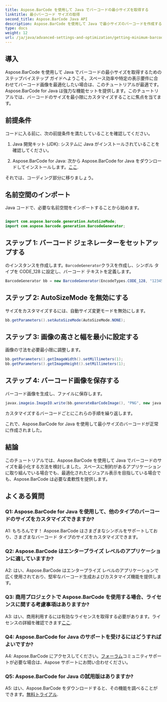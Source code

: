```yaml
---
title: Aspose.BarCode を使用して Java でバーコードの最小サイズを取得する
linktitle: 最小バーコード サイズの取得
second_title: Aspose.BarCode Java API
description: Aspose.BarCode を使用して Java で最小サイズのバーコードを作成する方法を学びます。効率的でスペースを最適化したバーコード生成については、ステップバイステップのガイドに従ってください。
type: docs
weight: 12
url: /ja/java/advanced-settings-and-optimization/getting-minimum-barcode-size/
---
```

## 導入

Aspose.BarCode を使用して Java でバーコードの最小サイズを取得するためのステップバイステップ ガイドへようこそ。スペース効率や特定の表示要件に合わせてバーコード画像を最適化したい場合は、このチュートリアルが最適です。 Aspose.BarCode for Java は強力な機能セットを提供します。このチュートリアルでは、バーコードのサイズを最小限にカスタマイズすることに焦点を当てます。

## 前提条件

コードに入る前に、次の前提条件を満たしていることを確認してください。

1. Java 開発キット (JDK): システムに Java がインストールされていることを確認してください。

2.  Aspose.BarCode for Java: 次から Aspose.BarCode for Java をダウンロードしてインストールします。[ここ](https://releases.aspose.com/barcode/java/).

それでは、コーディング部分に移りましょう。

## 名前空間のインポート

Java コードで、必要な名前空間をインポートすることから始めます。

```java

import com.aspose.barcode.generation.AutoSizeMode;
import com.aspose.barcode.generation.BarcodeGenerator;
```

## ステップ 1: バーコード ジェネレーターをセットアップする

のインスタンスを作成します。`BarcodeGenerator`クラスを作成し、シンボル タイプを CODE_128 に設定し、バーコード テキストを定義します。

```java
BarcodeGenerator bb = new BarcodeGenerator(EncodeTypes.CODE_128, "1234567");
```

## ステップ 2: AutoSizeMode を無効にする

サイズをカスタマイズするには、自動サイズ変更モードを無効にします。

```java
bb.getParameters().setAutoSizeMode(AutoSizeMode.NONE);
```

## ステップ 3: 画像の高さと幅を最小に設定する

画像の寸法を必要最小限に調整します。

```java
bb.getParameters().getImageWidth().setMillimeters(1);
bb.getParameters().getImageHeight().setMillimeters(1);
```

## ステップ 4: バーコード画像を保存する

バーコード画像を生成し、ファイルに保存します。

```java
javax.imageio.ImageIO.write(bb.generateBarCodeImage(), "PNG", new java.io.File(dataDir + "minimumresult.png"));
```

カスタマイズするバーコードごとにこれらの手順を繰り返します。

これで、Aspose.BarCode for Java を使用して最小サイズのバーコードが正常に作成されました。

## 結論

このチュートリアルでは、Aspose.BarCode を使用して Java でバーコードのサイズを最小化する方法を検討しました。スペースに制約があるアプリケーションに取り組んでいる場合でも、最適化されたビジュアル表示を目指している場合でも、Aspose.BarCode は必要な柔軟性を提供します。

## よくある質問

### Q1: Aspose.BarCode for Java を使用して、他のタイプのバーコードのサイズをカスタマイズできますか?

A1: もちろんです！ Aspose.BarCode はさまざまなシンボルをサポートしており、さまざまなバーコード タイプのサイズをカスタマイズできます。

### Q2: Aspose.BarCode はエンタープライズ レベルのアプリケーションに適していますか?

A2: はい、Aspose.BarCode はエンタープライズ レベルのアプリケーションで広く使用されており、堅牢なバーコード生成およびカスタマイズ機能を提供します。

### Q3: 商用プロジェクトで Aspose.BarCode を使用する場合、ライセンスに関する考慮事項はありますか?

 A3: はい、商用利用するには有効なライセンスを取得する必要があります。ライセンスの詳細を確認できます[ここ](https://purchase.aspose.com/buy).

### Q4: Aspose.BarCode for Java のサポートを受けるにはどうすればよいですか?

 A4: Aspose.BarCode にアクセスしてください。[フォーラム](https://forum.aspose.com/c/barcode/13)コミュニティサポートが必要な場合は、Aspose サポートにお問い合わせください。

### Q5: Aspose.BarCode for Java の試用版はありますか?

 A5: はい、Aspose.BarCode をダウンロードすると、その機能を調べることができます。[無料トライアル](https://releases.aspose.com/).